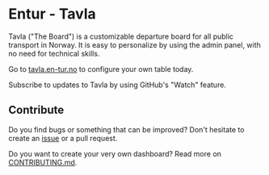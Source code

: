 # Entur - Tavla

Tavla ("The Board") is a customizable departure board for all public transport in Norway. It is easy to personalize by using the admin panel, with no need for technical skills.

Go to [tavla.en-tur.no](https://tavla.en-tur.no) to configure your own table today.

Subscribe to updates to Tavla by using GitHub's "Watch" feature.

## Contribute

Do you find bugs or something that can be improved? Don't hesitate to create an [issue](https://github.com/entur/tavla/issues/new) or a pull request.

Do you want to create your very own dashboard? Read more on [CONTRIBUTING.md](/CONTRIBUTING.md).
